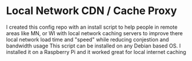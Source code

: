 # Local Network CDN / Cache Proxy 

I created this config repo with an install script to help people in remote areas like MN, or WI with local network caching servers to improve there local network load time and "speed" while reducing conjestion and bandwidth usage
This script can be installed on any Debian based OS. I installed it on a Raspberry Pi and it worked great for local internet caching

